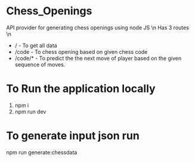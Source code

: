# Chess_Openings
API provider for generating chess openings using node JS \n
Has 3 routes \n
- /  - To get all data
- /code - To chess opening based on given chess code
- /code/*  - To predict the the next move of player based on the given sequence of moves.

# To Run the application locally
1. npm i
2. npm run dev


# To generate input json run
npm run generate:chessdata


